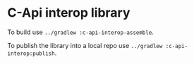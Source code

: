 # C-Api interop library

To build use `../gradlew :c-api-interop-assemble`.

To publish the library into a local repo use `../gradlew :c-api-interop:publish`.
